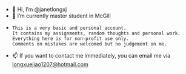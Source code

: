 - 👋 Hi, I’m @janetlongxj
- 👀 I’m currently master student in McGill
-     This is a very basic and personal account. 
      It contains my assignments, random thoughts and personal work. 
      Everything here is for non-profit use only.
      Comments on mistakes are welcomed but no judgement on me.
- 📫 If you want to contact me immediately, you can email me via longxuejiao1207@hotmail.com
<!---
janetlongxj/janetlongxj is a ✨ special ✨ repository because its `README.md` (this file) appears on your GitHub profile.
You can click the Preview link to take a look at your changes.
--->
